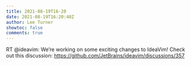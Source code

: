 ```yaml
---
title: 2021-08-19T16-20
date: 2021-08-19T16:20:40Z
author: Lee Turner
showtoc: false
comments: true
---
```


RT @ideavim: We’re working on some exciting changes to IdeaVim! Check out this discussion: https://github.com/JetBrains/ideavim/discussions/357

